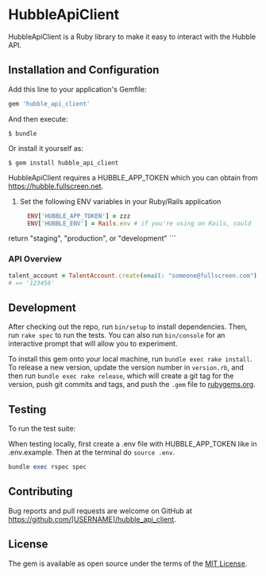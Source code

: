 # HubbleApiClient

HubbleApiClient is a Ruby library to make it easy to interact with the Hubble API.

## Installation and Configuration

Add this line to your application's Gemfile:

```ruby
gem 'hubble_api_client'
```

And then execute:

    $ bundle

Or install it yourself as:

    $ gem install hubble_api_client


HubbleApiClient requires a HUBBLE_APP_TOKEN which you can obtain from https://hubble.fullscreen.net.

1. Set the following ENV variables in your Ruby/Rails application

    ```ruby
      ENV['HUBBLE_APP_TOKEN'] = zzz
      ENV['HUBBLE_ENV'] = Rails.env # if you're using on Rails, could
return "staging", "production", or "development"
    ```

### API Overview

```ruby
talent_account = TalentAccount.create(email: "someone@fullscreen.com")
# => '123456'
```

## Development

After checking out the repo, run `bin/setup` to install dependencies. Then, run `rake spec` to run the tests. You can also run `bin/console` for an interactive prompt that will allow you to experiment.

To install this gem onto your local machine, run `bundle exec rake install`. To release a new version, update the version number in `version.rb`, and then run `bundle exec rake release`, which will create a git tag for the version, push git commits and tags, and push the `.gem` file to [rubygems.org](https://rubygems.org).

## Testing

To run the test suite:

When testing locally, first create a .env file with HUBBLE_APP_TOKEN like in .env.example. Then at the terminal do `source .env`.

```ruby
bundle exec rspec spec
```

## Contributing

Bug reports and pull requests are welcome on GitHub at https://github.com/[USERNAME]/hubble_api_client.


## License

The gem is available as open source under the terms of the [MIT License](http://opensource.org/licenses/MIT).

